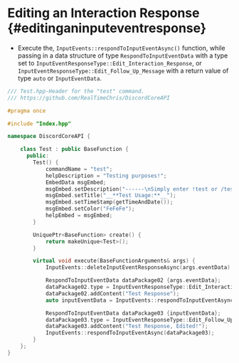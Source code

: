 Editing an Interaction Response {#editinganinputeventresponse}
============
- Execute the, `InputEvents::respondToInputEventAsync()` function, while passing in a data structure of type `RespondToInputEventData` with a type set	to `InputEventResponseType::Edit_Interaction_Response`, or `InputEventResponseType::Edit_Follow_Up_Message` with a return value of type `auto` or `InputEventData`.

```cpp
/// Test.hpp-Header for the "test" command.
/// https://github.com/RealTimeChris/DiscordCoreAPI

#pragma once

#include "Index.hpp"

namespace DiscordCoreAPI {

	class Test : public BaseFunction {
	  public:
		Test() {
			commandName = "test";
			helpDescription = "Testing purposes!";
			EmbedData msgEmbed;
			msgEmbed.setDescription("------\nSimply enter !test or /test!\n------");
			msgEmbed.setTitle("__**Test Usage:**__");
			msgEmbed.setTimeStamp(getTimeAndDate());
			msgEmbed.setColor("FeFeFe");
			helpEmbed = msgEmbed;
		}

		UniquePtr<BaseFunction> create() {
			return makeUnique<Test>();
		}

		virtual void execute(BaseFunctionArguments& args) {
			InputEvents::deleteInputEventResponseAsync(args.eventData).get();

			RespondToInputEventData dataPackage02 {args.eventData};
			dataPackage02.type = InputEventResponseType::Edit_Interaction_Response;
			dataPackage02.addContent("Test Response");
			auto inputEventData = InputEvents::respondToInputEventAsync(dataPackage02);

			RespondToInputEventData dataPackage03 {inputEventData};
			dataPackage03.type = InputEventResponseType::Edit_Follow_Up_Message;
			dataPackage03.addContent("Test Response, Edited!");
			InputEvents::respondToInputEventAsync(dataPackage03);
		}
	};
}
```
